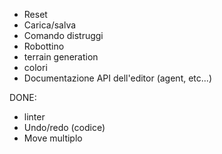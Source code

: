 - Reset
- Carica/salva
- Comando distruggi
- Robottino
- terrain generation
- colori
- Documentazione API dell'editor (agent, etc...)


DONE:
- linter
- Undo/redo (codice)
- Move multiplo

